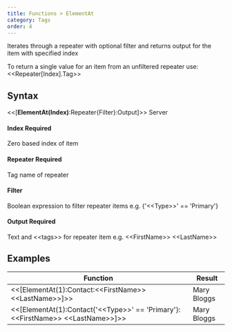 ```yaml
---
title: Functions > ElementAt
category: Tags
order: 4
---
```


Iterates through a repeater with optional filter and returns output for the item with specified index

To return a single value for an item from an unfiltered repeater use: &lt;&lt;Repeater[Index].Tag&gt;&gt;

## Syntax

&lt;&lt;[**ElementAt(Index)**:Repeater{Filter}:Output]&gt;&gt; <span class="badge platform">Server</span>

#### Index <span class="badge platform">Required</span>
Zero based index of item

#### Repeater <span class="badge platform">Required</span>
Tag name of repeater

#### Filter
Boolean expression to filter repeater items e.g. {&apos;&lt;&lt;Type&gt;&gt;&apos; == &apos;Primary&apos;}

#### Output <span class="badge platform">Required</span>
Text and &lt;&lt;tags&gt;&gt; for repeater item e.g. &lt;&lt;FirstName&gt;&gt; &lt;&lt;LastName&gt;&gt;

## Examples

|Function|Result|
|---|---|
|&lt;&lt;[ElementAt(1):Contact:&lt;&lt;FirstName&gt;&gt; &lt;&lt;LastName&gt;&gt;]&gt;&gt;|Mary Bloggs|
|&lt;&lt;[ElementAt(1):Contact{&apos;&lt;&lt;Type&gt;&gt;&apos; == &apos;Primary&apos;}:&lt;&lt;FirstName&gt;&gt; &lt;&lt;LastName&gt;&gt;]&gt;&gt;|Mary Bloggs|
